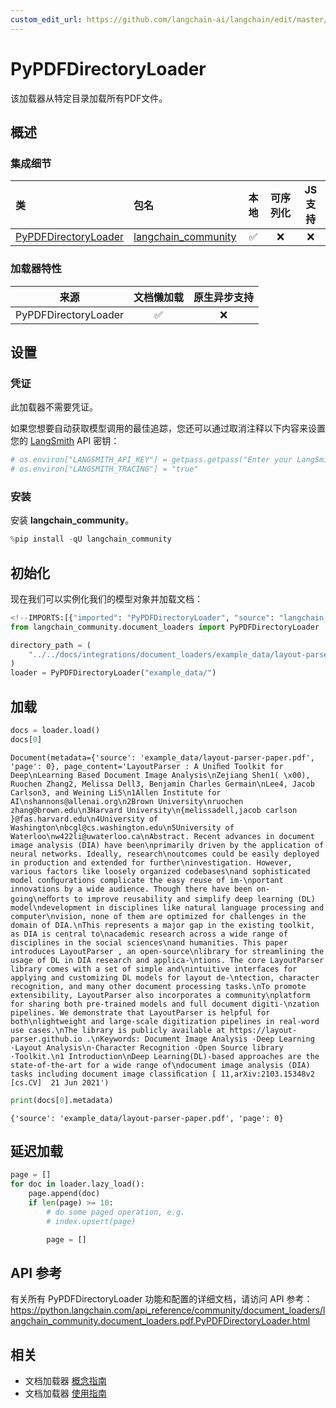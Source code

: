 ```yaml
---
custom_edit_url: https://github.com/langchain-ai/langchain/edit/master/docs/docs/integrations/document_loaders/pypdfdirectory.ipynb
---
```

# PyPDFDirectoryLoader

该加载器从特定目录加载所有PDF文件。

## 概述
### 集成细节


| 类 | 包名 | 本地 | 可序列化 | JS支持 |
| :--- | :--- | :---: | :---: |  :---: |
| [PyPDFDirectoryLoader](https://python.langchain.com/api_reference/community/document_loaders/langchain_community.document_loaders.pdf.PyPDFDirectoryLoader.html) | [langchain_community](https://python.langchain.com/api_reference/community/index.html) | ✅ | ❌ | ❌ |
### 加载器特性
| 来源 | 文档懒加载 | 原生异步支持
| :---: | :---: | :---: |
| PyPDFDirectoryLoader | ✅ | ❌ |

## 设置

### 凭证

此加载器不需要凭证。

如果您想要自动获取模型调用的最佳追踪，您还可以通过取消注释以下内容来设置您的 [LangSmith](https://docs.smith.langchain.com/) API 密钥：


```python
# os.environ["LANGSMITH_API_KEY"] = getpass.getpass("Enter your LangSmith API key: ")
# os.environ["LANGSMITH_TRACING"] = "true"
```

### 安装

安装 **langchain_community**。


```python
%pip install -qU langchain_community
```

## 初始化

现在我们可以实例化我们的模型对象并加载文档：


```python
<!--IMPORTS:[{"imported": "PyPDFDirectoryLoader", "source": "langchain_community.document_loaders", "docs": "https://python.langchain.com/api_reference/community/document_loaders/langchain_community.document_loaders.pdf.PyPDFDirectoryLoader.html", "title": "PyPDFDirectoryLoader"}]-->
from langchain_community.document_loaders import PyPDFDirectoryLoader

directory_path = (
    "../../docs/integrations/document_loaders/example_data/layout-parser-paper.pdf"
)
loader = PyPDFDirectoryLoader("example_data/")
```

## 加载


```python
docs = loader.load()
docs[0]
```



```output
Document(metadata={'source': 'example_data/layout-parser-paper.pdf', 'page': 0}, page_content='LayoutParser : A Uniﬁed Toolkit for Deep\nLearning Based Document Image Analysis\nZejiang Shen1( \x00), Ruochen Zhang2, Melissa Dell3, Benjamin Charles Germain\nLee4, Jacob Carlson3, and Weining Li5\n1Allen Institute for AI\nshannons@allenai.org\n2Brown University\nruochen zhang@brown.edu\n3Harvard University\n{melissadell,jacob carlson }@fas.harvard.edu\n4University of Washington\nbcgl@cs.washington.edu\n5University of Waterloo\nw422li@uwaterloo.ca\nAbstract. Recent advances in document image analysis (DIA) have been\nprimarily driven by the application of neural networks. Ideally, research\noutcomes could be easily deployed in production and extended for further\ninvestigation. However, various factors like loosely organized codebases\nand sophisticated model conﬁgurations complicate the easy reuse of im-\nportant innovations by a wide audience. Though there have been on-going\neﬀorts to improve reusability and simplify deep learning (DL) model\ndevelopment in disciplines like natural language processing and computer\nvision, none of them are optimized for challenges in the domain of DIA.\nThis represents a major gap in the existing toolkit, as DIA is central to\nacademic research across a wide range of disciplines in the social sciences\nand humanities. This paper introduces LayoutParser , an open-source\nlibrary for streamlining the usage of DL in DIA research and applica-\ntions. The core LayoutParser library comes with a set of simple and\nintuitive interfaces for applying and customizing DL models for layout de-\ntection, character recognition, and many other document processing tasks.\nTo promote extensibility, LayoutParser also incorporates a community\nplatform for sharing both pre-trained models and full document digiti-\nzation pipelines. We demonstrate that LayoutParser is helpful for both\nlightweight and large-scale digitization pipelines in real-word use cases.\nThe library is publicly available at https://layout-parser.github.io .\nKeywords: Document Image Analysis ·Deep Learning ·Layout Analysis\n·Character Recognition ·Open Source library ·Toolkit.\n1 Introduction\nDeep Learning(DL)-based approaches are the state-of-the-art for a wide range of\ndocument image analysis (DIA) tasks including document image classiﬁcation [ 11,arXiv:2103.15348v2  [cs.CV]  21 Jun 2021')
```



```python
print(docs[0].metadata)
```
```output
{'source': 'example_data/layout-parser-paper.pdf', 'page': 0}
```
## 延迟加载


```python
page = []
for doc in loader.lazy_load():
    page.append(doc)
    if len(page) >= 10:
        # do some paged operation, e.g.
        # index.upsert(page)

        page = []
```

## API 参考

有关所有 PyPDFDirectoryLoader 功能和配置的详细文档，请访问 API 参考： https://python.langchain.com/api_reference/community/document_loaders/langchain_community.document_loaders.pdf.PyPDFDirectoryLoader.html


## 相关

- 文档加载器 [概念指南](/docs/concepts/#document-loaders)
- 文档加载器 [使用指南](/docs/how_to/#document-loaders)
